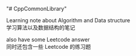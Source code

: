 "# CppCommonLibrary" 

Learning note about Algorithm and Data structure <br>
学习算法以及数据结构的笔记

also have some Leetcode answer <br>
同时还包含一些 Leetcode 的练习题
